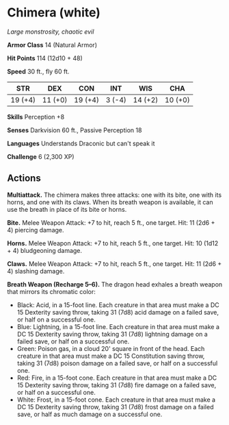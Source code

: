 # Chimera (white)
*Large monstrosity, chaotic evil*

**Armor Class** 14 (Natural Armor)

**Hit Points** 114 (12d10 + 48)

**Speed** 30 ft., fly 60 ft.

**STR**|**DEX**|**CON**|**INT**|**WIS**|**CHA**
-------|-------|-------|-------|-------|-------
19 (+4)|11 (+0)|19 (+4)|3 (-4) |14 (+2)|10 (+0)

**Skills** Perception +8

**Senses** Darkvision 60 ft., Passive Perception 18

**Languages** Understands Draconic but can't speak it

**Challenge** 6 (2,300 XP)

## Actions
**Multiattack.** The chimera makes three attacks: one with its bite, one with its horns, and one with its claws. When its breath weapon is available, it can use the breath in place of its bite or horns.

**Bite.** Melee Weapon Attack: +7 to hit, reach 5 ft., one target. Hit: 11 (2d6 + 4) piercing damage.

**Horns.** Melee Weapon Attack: +7 to hit, reach 5 ft., one target. Hit: 10 (1d12 + 4) bludgeoning damage.

**Claws.** Melee Weapon Attack: +7 to hit, reach 5 ft., one target. Hit: 11 (2d6 + 4) slashing damage.

**Breath Weapon (Recharge 5–6).** The dragon head exhales a breath weapon that mirrors its chromatic color:
* Black: Acid, in a 15-foot line. Each creature in that area must make a DC 15 Dexterity saving throw, taking 31 (7d8) acid damage on a failed save, or half on a successful one.
* Blue: Lightning, in a 15-foot line. Each creature in that area must make a DC 15 Dexterity saving throw, taking 31 (7d8) lightning damage on a failed save, or half on a successful one.
* Green: Poison gas, in a cloud 20' square in front of the head. Each creature in that area must make a DC 15 Constitution saving throw, taking 31 (7d8) poison damage on a failed save, or half on a successful one.
* Red: Fire, in a 15-foot cone. Each creature in that area must make a DC 15 Dexterity saving throw, taking 31 (7d8) fire damage on a failed save, or half on a successful one.
* White: Frost, in a 15-­foot cone. Each creature in that area must make a DC 15 Dexterity saving throw, taking 31 (7d8) frost damage on a failed save, or half as much damage on a successful one.
